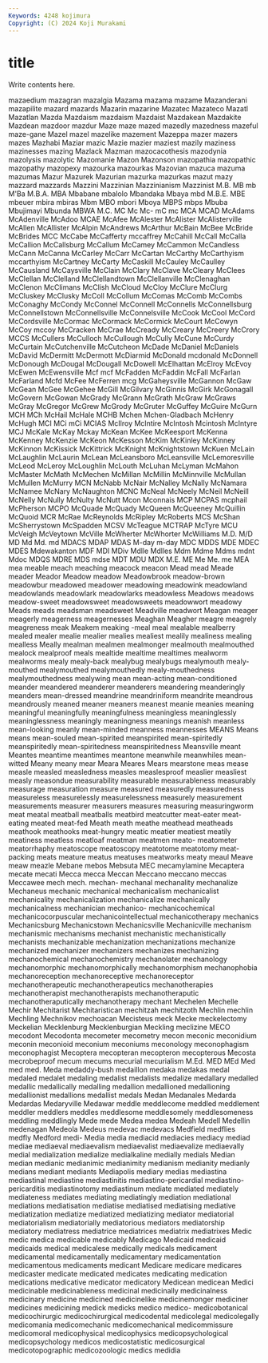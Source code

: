 ```yaml
---
Keywords: 4248 kojimura
Copyright: (C) 2024 Koji Murakami
---
```


# title

Write contents here.



mazaedium mazagran mazalgia Mazama mazama mazame Mazanderani mazapilite mazard
mazards Mazarin mazarine Mazatec Mazateco Mazatl Mazatlan Mazda Mazdaism mazdaism
Mazdaist Mazdakean Mazdakite Mazdean mazdoor mazdur Maze maze mazed mazedly
mazedness mazeful maze-gane Mazel mazel mazelike mazement Mazeppa mazer mazers
mazes Mazhabi Maziar mazic Mazie mazier maziest mazily maziness mazinesses
mazing Mazlack Mazman mazocacothesis mazodynia mazolysis mazolytic Mazomanie Mazon Mazonson
mazopathia mazopathic mazopathy mazopexy mazourka mazourkas Mazovian mazuca mazuma mazumas
Mazur Mazurek Mazurian mazurka mazurkas mazut mazy mazzard mazzards Mazzini
Mazzinian Mazzinianism Mazzinist M.B. MB mb M'Ba M.B.A. MBA Mbabane
mbalolo Mbandaka Mbaya mbd M.B.E. MBE mbeuer mbira mbiras Mbm
MBO mbori Mboya MBPS mbps Mbuba Mbujimayi Mbunda MBWA M.C.
MC Mc Mc- mC mc MCA MCAD McAdams McAdenville McAdoo
MCAE McAfee McAlester McAlister McAlisterville McAllen McAllister McAlpin McAndrews McArthur
McBain McBee McBride McBrides MCC McCabe McCafferty mccaffrey McCahill McCall
McCalla McCallion McCallsburg McCallum McCamey McCammon McCandless McCann McCanna McCarley
McCarr McCartan McCarthy McCarthyism mccarthyism McCartney McCarty McCaskill McCauley McCaulley
McCausland McCaysville McClain McClary McClave McCleary McClees McClellan McClelland McClellandtown
McClellanville McClenaghan McClenon McClimans McClish McCloud McCloy McClure McClurg McCluskey
McClusky McColl McCollum McComas McComb McCombs McConaghy McCondy McConnel McConnell
McConnells McConnellsburg McConnellstown McConnellsville McConnelsville McCook McCool McCord McCordsville McCormac
McCormack McCormick McCourt McCowyn McCoy mccoy McCracken McCrae McCready McCreary
McCreery McCrory MCCS McCullers McCulloch McCullough McCully McCune McCurdy McCurtain
McCutchenville McCutcheon McDade McDaniel McDaniels McDavid McDermitt McDermott McDiarmid McDonald
mcdonald McDonnell McDonough McDougal McDougall McDowell McElhattan McElroy McEvoy McEwen
McEwensville Mcf mcf McFadden McFaddin McFall McFarlan McFarland Mcfd McFee
McFerren mcg McGaheysville McGannon McGaw McGean McGee McGehee McGill McGilvary
McGinnis McGirk McGonagall McGovern McGowan McGrady McGrann McGrath McGraw McGraws
McGray McGregor McGrew McGrody McGruter McGuffey McGuire McGurn MCH MCh
McHail McHale MCHB Mchen Mchen-Gladbach McHenry McHugh MCI MCi mCi
MCIAS McIlroy McIntire McIntosh Mcintosh McIntyre MCJ McKale McKay Mckay
McKean McKee McKeesport McKenna McKenney McKenzie McKeon McKesson McKim McKinley
McKinney McKinnon McKissick McKittrick McKnight McKnightstown McKuen McLain McLaughlin McLaurin
McLean McLeansboro McLeansville McLemoresville McLeod McLeroy McLoughlin McLouth McLuhan McLyman
McMahon McMaster McMath McMechen McMillan McMillin McMinnville McMullan McMullen McMurry
MCN McNabb McNair McNalley McNally McNamara McNamee McNary McNaughton MCNC
McNeal McNeely McNeil McNeill McNelly McNully McNulty McNutt Mcon Mconnais
MCP MCPAS mcphail McPherson MCPO McQuade McQuady McQueen McQueeney McQuillin
McQuoid MCR McRae McReynolds McRipley McRoberts MCS McShan McSherrystown McSpadden
MCSV McTeague MCTRAP McTyre MCU McVeigh McVeytown McVille McWherter McWhorter
McWilliams M.D. M/D MD Md Md. md MDACS MDAP MDAS
M-day m-day MDC MDDS MDE MDEC MDES Mdewakanton MDF MDI
MDiv Mdlle Mdlles Mdm Mdme Mdms mdnt Mdoc MDQS MDRE
MDS mdse MDT MDU MDX M.E. ME Me Me. me
MEA mea meable meach meaching meacock meacon Mead mead Meade
meader Meador Meadow meadow Meadowbrook meadow-brown meadowbur meadowed meadower meadowing
meadowink meadowland meadowlands meadowlark meadowlarks meadowless Meadows meadows meadow-sweet meadowsweet
meadowsweets meadowwort meadowy Meads meads meadsman meadsweet Meadville meadwort Meagan
meager meagerly meagerness meagernesses Meaghan Meagher meagre meagrely meagreness meak
Meakem meaking -meal meal mealable mealberry mealed mealer mealie mealier
mealies mealiest mealily mealiness mealing mealless Meally mealman mealmen mealmonger
mealmouth mealmouthed mealock mealproof meals mealtide mealtime mealtimes mealworm mealworms
mealy mealy-back mealybug mealybugs mealymouth mealy-mouthed mealymouthed mealymouthedly mealy-mouthedness mealymouthedness
mealywing mean mean-acting mean-conditioned meander meandered meanderer meanderers meandering meanderingly
meanders mean-dressed meandrine meandriniform meandrite meandrous meandrously meaned meaner meaners
meanest meanie meanies meaning meaningful meaningfully meaningfulness meaningless meaninglessly meaninglessness
meaningly meaningness meanings meanish meanless mean-looking meanly mean-minded meanness meannesses
MEANS Means means mean-souled mean-spirited meanspirited mean-spiritedly meanspiritedly mean-spiritedness meanspiritedness
Meansville meant Meantes meantime meantimes meantone meanwhile meanwhiles mean-witted Meany
meany mear Meara Meares Mears mearstone meas mease measle measled
measledness measles measlesproof measlier measliest measly measondue measurability measurable measurableness
measurably measurage measuration measure measured measuredly measuredness measureless measurelessly measurelessness
measurely measurement measurements measurer measurers measures measuring measuringworm meat meatal
meatball meatballs meatbird meatcutter meat-eater meat-eating meated meat-fed Meath meath
meathe meathead meatheads meathook meathooks meat-hungry meatic meatier meatiest meatily
meatiness meatless meatloaf meatman meatmen meato- meatometer meatorrhaphy meatoscope meatoscopy
meatotome meatotomy meat-packing meats meature meatus meatuses meatworks meaty meaul
Meave meaw meazle Mebane mebos Mebsuta MEC mecamylamine Mecaptera mecate
mecati Mecca mecca Meccan Meccano meccano meccas Meccawee mech mech.
mechan- mechanal mechanality mechanalize Mechaneus mechanic mechanical mechanicalism mechanicalist mechanicality
mechanicalization mechanicalize mechanically mechanicalness mechanician mechanico- mechanicochemical mechanicocorpuscular mechanicointellectual mechanicotherapy
mechanics Mechanicsburg Mechanicstown Mechanicsville Mechanicville mechanism mechanismic mechanisms mechanist mechanistic
mechanistically mechanists mechanizable mechanization mechanizations mechanize mechanized mechanizer mechanizers mechanizes
mechanizing mechanochemical mechanochemistry mechanolater mechanology mechanomorphic mechanomorphically mechanomorphism mechanophobia mechanoreception
mechanoreceptive mechanoreceptor mechanotherapeutic mechanotherapeutics mechanotherapies mechanotherapist mechanotherapists mechanotheraputic mechanotheraputically mechanotherapy
mechant Mechelen Mechelle Mechir Mechitarist Mechitaristican mechitzah mechitzoth Mechlin mechlin
Mechling Mechnikov mechoacan Mecisteus meck Mecke meckelectomy Meckelian Mecklenburg Mecklenburgian
Meckling meclizine MECO mecodont Mecodonta mecometer mecometry mecon meconic meconidium
meconin meconioid meconium meconiums meconology meconophagism meconophagist Mecoptera mecopteran mecopteron
mecopterous Mecosta mecrobeproof mecum mecums mecurial mecurialism M.Ed. MED MEd
Med med med. Meda medaddy-bush medaillon medaka medakas medal medaled
medalet medaling medalist medalists medalize medallary medalled medallic medallically medalling
medallion medallioned medallioning medallionist medallions medallist medals Medan Medanales Medarda
Medardas Medaryville Medawar meddle meddlecome meddled meddlement meddler meddlers meddles
meddlesome meddlesomely meddlesomeness meddling meddlingly Mede mede Medea medea Medeah
Medell Medellin medenagan Medeola Medeus medevac medevacs Medfield medflies medfly
Medford medi- Media media mediacid mediacies mediacy mediad mediae mediaeval
mediaevalism mediaevalist mediaevalize mediaevally medial medialization medialize medialkaline medially medials
Median median medianic medianimic medianimity medianism medianity medianly medians mediant
mediants Mediapolis mediary medias mediastina mediastinal mediastine mediastinitis mediastino-pericardial mediastino-pericarditis
mediastinotomy mediastinum mediate mediated mediately mediateness mediates mediating mediatingly mediation
mediational mediations mediatisation mediatise mediatised mediatising mediative mediatization mediatize mediatized
mediatizing mediator mediatorial mediatorialism mediatorially mediatorious mediators mediatorship mediatory mediatress
mediatrice mediatrices mediatrix mediatrixes Medic medic medica medicable medicably Medicago
Medicaid medicaid medicaids medical medicalese medically medicals medicament medicamental medicamentally
medicamentary medicamentation medicamentous medicaments medicant Medicare medicare medicares medicaster medicate
medicated medicates medicating medication medications medicative medicator medicatory Medicean medicean
Medici medicinable medicinableness medicinal medicinally medicinalness medicinary medicine medicined medicinelike
medicinemonger mediciner medicines medicining medick medicks medico medico- medicobotanical medicochirurgic
medicochirurgical medicodental medicolegal medicolegally medicomania medicomechanic medicomechanical medicommissure medicomoral medicophysical
medicophysics medicopsychological medicopsychology medicos medicostatistic medicosurgical medicotopographic medicozoologic medics medidia
